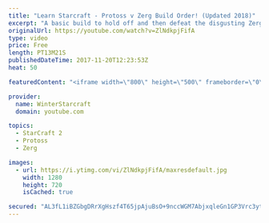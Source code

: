 ```yaml
---
title: "Learn Starcraft - Protoss v Zerg Build Order! (Updated 2018)"
excerpt: "A basic build to hold off and then defeat the disgusting Zerg! Meant for lower level players who have little direction, not for high level players looking for the dankest meta :) -- Watch live at https://www.twitch.tv/wintergaming"
originalUrl: https://youtube.com/watch?v=ZlNdkpjFifA
type: video
price: Free
length: PT13M21S
publishedDateTime: 2017-11-20T12:23:53Z
heat: 50

featuredContent: "<iframe width=\"800\" height=\"500\" frameborder=\"0\" src=\"https://www.youtube.com/embed/ZlNdkpjFifA\" allow=\"accelerometer; autoplay; encrypted-media; gyroscope; picture-in-picture\" allowfullscreen></iframe>"

provider:
  name: WinterStarcraft
  domain: youtube.com

topics:
  - StarCraft 2
  - Protoss
  - Zerg

images:
  - url: https://i.ytimg.com/vi/ZlNdkpjFifA/maxresdefault.jpg
    width: 1280
    height: 720
    isCached: true

secured: "AL3fL1iBZGbgDRrXgHszf4T65jpAjuBsO+9nccWGM7AbjxqleGn1GP3Vrc3ytCzTEUapId3JiYwBqt+9lY1lE2ZqVIRIqTqSse+8vkSWrdwjisiNxYC2anRargoKfJmqI9cO4vkQEjmkYr+qibwqC4G3VC2hFLF8YiCQa/UVao7rhwMqvyKYO67wCyy/MDpN8ZK2QmS2LzMY7ZQyqA0JsPT5bZvGOcvH+ULRpwVMgaizX2Cg9wWStU+Gl6o4E3brlPIoHJCQm+txE7IMDKLX+IKLh1YHos0nd7mOug22vfomhr8UuuHa3pUMdNTu+yGS6c6abhgOZ2uuH+3ejDgqiGFK7lVywDZDxHl7xqgFCrbi0Nykpe4i+5piLHTopMB2njBCXXIM1yF5SwgQFtSv8mjh3JCBFu5F19Db7zOr3vI=;jz7yycJsj1Zj3VW+Cv2AZQ=="
---
```


